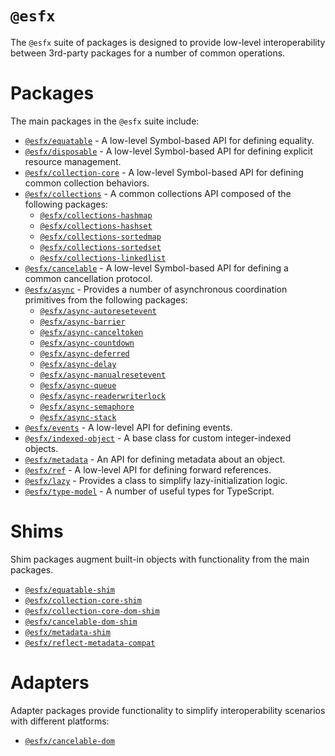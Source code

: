 # `@esfx`

The `@esfx` suite of packages is designed to provide low-level interoperability between 3rd-party packages for a number of common operations.

# Packages

The main packages in the `@esfx` suite include:

- [`@esfx/equatable`](packages/equatable/README.md) - A low-level Symbol-based API for defining equality.
- [`@esfx/disposable`](packages/disposable/README.md) - A low-level Symbol-based API for defining explicit resource management.
- [`@esfx/collection-core`](packages/collection-core/README.md) - A low-level Symbol-based API for defining common collection behaviors.
- [`@esfx/collections`](packages/collections/README.md) - A common collections API composed of the following packages:
    - [`@esfx/collections-hashmap`](packages/collections-hashmap/README.md)
    - [`@esfx/collections-hashset`](packages/collections-hashset/README.md)
    - [`@esfx/collections-sortedmap`](packages/collections-sortedmap/README.md)
    - [`@esfx/collections-sortedset`](packages/collections-sortedset/README.md)
    - [`@esfx/collections-linkedlist`](packages/collections-linkedlist/README.md)
- [`@esfx/cancelable`](packages/cancelable/README.md) - A low-level Symbol-based API for defining a common cancellation protocol.
- [`@esfx/async`](packages/async/README.md) - Provides a number of asynchronous coordination primitives from the following packages:
    - [`@esfx/async-autoresetevent`](packages/async-autoresetevent/README.md)
    - [`@esfx/async-barrier`](packages/async-barrier/README.md)
    - [`@esfx/async-canceltoken`](packages/async-canceltoken/README.md)
    - [`@esfx/async-countdown`](packages/async-countdown/README.md)
    - [`@esfx/async-deferred`](packages/async-deferred/README.md)
    - [`@esfx/async-delay`](packages/async-delay/README.md)
    - [`@esfx/async-manualresetevent`](packages/async-manualresetevent/README.md)
    - [`@esfx/async-queue`](packages/async-queue/README.md)
    - [`@esfx/async-readerwriterlock`](packages/async-readerwriterlock/README.md)
    - [`@esfx/async-semaphore`](packages/async-semaphore/README.md)
    - [`@esfx/async-stack`](packages/async-stack/README.md)
- [`@esfx/events`](packages/events/README.md) - A low-level API for defining events.
- [`@esfx/indexed-object`](packages/indexed-object/README.md) - A base class for custom integer-indexed objects.
- [`@esfx/metadata`](packages/metadata/README.md) - An API for defining metadata about an object.
- [`@esfx/ref`](packages/ref/README.md) - A low-level API for defining forward references.
- [`@esfx/lazy`](packages/lazy/README.md) - Provides a class to simplify lazy-initialization logic.
- [`@esfx/type-model`](packages/type-model/README.md) - A number of useful types for TypeScript.

# Shims

Shim packages augment built-in objects with functionality from the main packages.

- [`@esfx/equatable-shim`](packages/equatable-shim/README.md)
- [`@esfx/collection-core-shim`](packages/collection-core-shim/README.md)
- [`@esfx/collection-core-dom-shim`](packages/collection-core-dom-shim/README.md)
- [`@esfx/cancelable-dom-shim`](packages/cancelable-dom-shim/README.md)
- [`@esfx/metadata-shim`](packages/metadata-shim/README.md)
- [`@esfx/reflect-metadata-compat`](packages/reflect-metadata-compat/README.md)

# Adapters

Adapter packages provide functionality to simplify interoperability scenarios with different platforms:

- [`@esfx/cancelable-dom`](packages/cancelable-dom/README.md)
